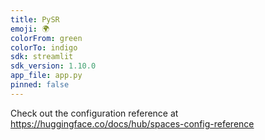 ```yaml
---
title: PySR
emoji: 🌍
colorFrom: green
colorTo: indigo
sdk: streamlit
sdk_version: 1.10.0
app_file: app.py
pinned: false
---
```


Check out the configuration reference at https://huggingface.co/docs/hub/spaces-config-reference
